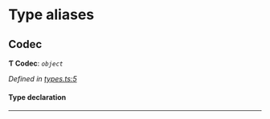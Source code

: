 

# Type aliases

<a id="codec"></a>

##  Codec

**Ƭ Codec**: *`object`*

*Defined in [types.ts:5](https://github.com/polkadot-js/common/blob/5240dbc/packages/trie-codec/src/types.ts#L5)*

#### Type declaration

___

